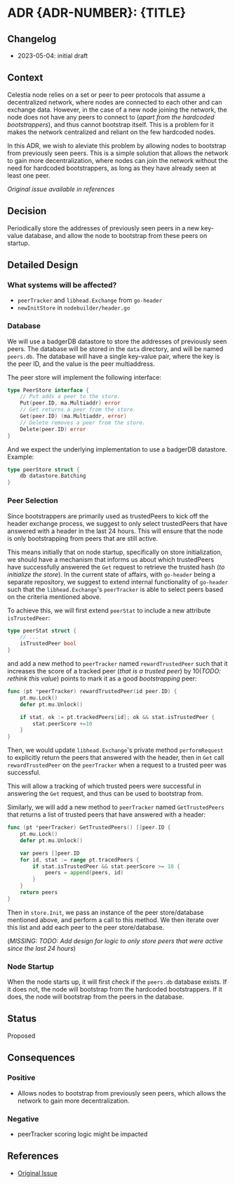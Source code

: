 # ADR {ADR-NUMBER}: {TITLE}

## Changelog

* 2023-05-04: initial draft

## Context

Celestia node relies on a set or peer to peer protocols that assume a decentralized network, where nodes are connected to each other and can exchange data. However, in the case of a new node joining the network, the node does not have any peers to connect to (_apart from the hardcoded bootstrappers_), and thus cannot bootstrap itself. This is a problem for it makes the network centralized and reliant on the few hardcoded nodes.

In this ADR, we wish to aleviate this problem by allowing nodes to bootstrap from previously seen peers. This is a simple solution that allows the network to gain more decentralization, where nodes can join the network without the need for hardcoded bootstrappers, as long as they have already seen at least one peer.

_Original issue available in references_

## Decision

Periodically store the addresses of previously seen peers in a new key-value database, and allow the node to bootstrap from these peers on startup.

## Detailed Design

### What systems will be affected?

- `peerTracker` and `libhead.Exchange` from `go-header`
- `newInitStore` in `nodebuilder/header.go`


### Database

We will use a badgerDB datastore to store the addresses of previously seen peers. The database will be stored in the `data` directory, and will be named `peers.db`. The database will have a single key-value pair, where the key is the peer ID, and the value is the peer multiaddress.

The peer store will implement the following interface:

```go
type PeerStore interface {
    // Put adds a peer to the store.
    Put(peer.ID, ma.Multiaddr) error
    // Get returns a peer from the store.
    Get(peer.ID) (ma.Multiaddr, error)
    // Delete removes a peer from the store.
    Delete(peer.ID) error
}
```

And we expect the underlying implementation to use a badgerDB datastore. Example:
```go
type peerStore struct {
    db datastore.Batching
}
```

### Peer Selection

Since bootstrappers are primarily used as trustedPeers to kick off the header exchange process, we suggest to only select trustedPeers that have answered with a header in the last 24 hours. This will ensure that the node is only bootstrapping from peers that are still active.

This means initially that on node startup, specifically on store initialization, we should have a mechanism that informs us about which trustedPeers have successfully answered the `Get` request to retrieve the trusted hash (_to initialize the store_). In the current state of affairs, with `go-header` being a separate repository, we suggest to extend internal functionality of `go-header` such that the `libhead.Exchange`'s `peerTracker` is able to select peers based on the criteria mentioned above.

To achieve this, we will first extend `peerStat` to include a new attribute `isTrustedPeer`:
```go
type peerStat struct {
    // ...
    isTrustedPeer bool
}
```
and add a new method to `peerTracker` named `rewardTrustedPeer` such that it increases the score of a tracked peer (_that is a trusted peer_) by 10(_TODO: rethink this value_) points to mark it as a good _bootstrapping_ peer:
```go
func (pt *peerTracker) rewardTrustedPeer(id peer.ID) {
    pt.mu.Lock()
    defer pt.mu.Unlock()

    if stat, ok := pt.trackedPeers[id]; ok && stat.isTrustedPeer {
        stat.peerScore +=10
    }
}
```

Then, we would update `libhead.Exchange`'s private method `performRequest` to explicitly return the peers that answered with the header, then in `Get` call `rewardTrustedPeer` on the `peerTracker` when a request to a trusted peer was successful.

This will allow a tracking of which trusted peers were successful in answering the `Get` request, and thus can be used to bootstrap from.

Similarly, we will add a new method to `peerTracker` named `GetTrustedPeers` that returns a list of trusted peers that have answered with a header:
```go
func (pt *peerTracker) GetTrustedPeers() []peer.ID {
    pt.mu.Lock()
    defer pt.mu.Unlock()

    var peers []peer.ID
    for id, stat := range pt.tracedPeers {
        if stat.isTrustedPeer && stat.peerScore >= 10 {
            peers = append(peers, id)
        }
    }
    return peers
}
```

Then in `store.Init`, we pass an instance of the peer store/database mentioned above, and perform a call to this method. We then iterate over this list and add each peer to the peer store/database.

(_MISSING: TODO: Add design for logic to only store peers that were active since the last 24 hours_)

### Node Startup

When the node starts up, it will first check if the `peers.db` database exists. If it does not, the node will bootstrap from the hardcoded bootstrappers. If it does, the node will bootstrap from the peers in the database.

## Status

Proposed

## Consequences

### Positive

* Allows nodes to bootstrap from previously seen peers, which allows the network to gain more decentralization.


### Negative

* peerTracker scoring logic might be impacted


<!-- 
> This section does not need to be filled in at the start of the ADR, but must be completed prior to the merging of the implementation.
>
> Here are some common questions that get answered as part of the detailed design:
>
>
> - What new data structures are needed, what data structures will be changed?
>
> - What new APIs will be needed, what APIs will be changed?
>
> - What are the efficiency considerations (time/space)?
>
> - What are the expected access patterns (load/throughput)?
>
> - Are there any logging, monitoring or observability needs?
>
> - Are there any security considerations?
>
> - Are there any privacy considerations?
>
> - How will the changes be tested?
>
> - If the change is large, how will the changes be broken up for ease of review?
>
> - Will these changes require a breaking (major) release?
>
> - Does this change require coordination with the Celestia fork of the SDK, celestia-app/-core, or any other celestiaorg repository?
 -->

## References

- [Original Issue](https://github.com/celestiaorg/celestia-node/issues/1851)
